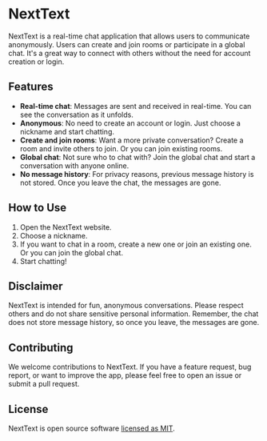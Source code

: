 # NextText

NextText is a real-time chat application that allows users to communicate anonymously. Users can create and join rooms or participate in a global chat. It's a great way to connect with others without the need for account creation or login.

## Features

- **Real-time chat**: Messages are sent and received in real-time. You can see the conversation as it unfolds.
- **Anonymous**: No need to create an account or login. Just choose a nickname and start chatting.
- **Create and join rooms**: Want a more private conversation? Create a room and invite others to join. Or you can join existing rooms.
- **Global chat**: Not sure who to chat with? Join the global chat and start a conversation with anyone online.
- **No message history**: For privacy reasons, previous message history is not stored. Once you leave the chat, the messages are gone.

## How to Use

1. Open the NextText website.
2. Choose a nickname.
3. If you want to chat in a room, create a new one or join an existing one. Or you can join the global chat.
4. Start chatting!

## Disclaimer

NextText is intended for fun, anonymous conversations. Please respect others and do not share sensitive personal information. Remember, the chat does not store message history, so once you leave, the messages are gone.

## Contributing

We welcome contributions to NextText. If you have a feature request, bug report, or want to improve the app, please feel free to open an issue or submit a pull request.

## License

NextText is open source software [licensed as MIT](LICENSE).